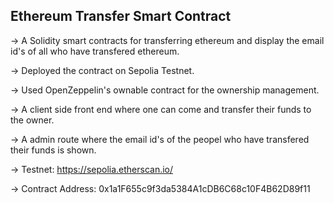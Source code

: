 ## Ethereum Transfer Smart Contract

-> A Solidity smart contracts for transferring ethereum and display the email id's of all who have transfered ethereum.

-> Deployed the contract on Sepolia Testnet.

-> Used OpenZeppelin's ownable contract for the ownership management.

-> A client side front end where one can come and transfer their funds to the owner.

-> A admin route where the email id's of the peopel who have transfered their funds is shown.

-> Testnet:  https://sepolia.etherscan.io/

-> Contract Address: 0x1a1F655c9f3da5384A1cDB6C68c10F4B62D89f11



